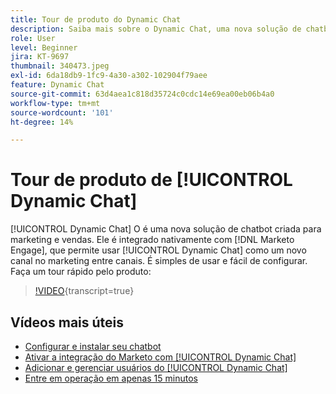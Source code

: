 ```yaml
---
title: Tour de produto do Dynamic Chat
description: Saiba mais sobre o Dynamic Chat, uma nova solução de chatbot da Adobe criada para marketing e vendas.
role: User
level: Beginner
jira: KT-9697
thumbnail: 340473.jpeg
exl-id: 6da18db9-1fc9-4a30-a302-102904f79aee
feature: Dynamic Chat
source-git-commit: 63d4aea1c818d35724c0cdc14e69ea00eb06b4a0
workflow-type: tm+mt
source-wordcount: '101'
ht-degree: 14%

---
```


# Tour de produto de [!UICONTROL Dynamic Chat]

[!UICONTROL Dynamic Chat]  O é uma nova solução de chatbot criada para marketing e vendas. Ele é integrado nativamente com [!DNL Marketo Engage], que permite usar [!UICONTROL Dynamic Chat]  como um novo canal no marketing entre canais. É simples de usar e fácil de configurar. Faça um tour rápido pelo produto:

>[!VIDEO](https://video.tv.adobe.com/v/340473/?quality=12&learn=on){transcript=true}

## Vídeos mais úteis

* [Configurar e instalar seu chatbot](setup.md)
* [Ativar a integração do Marketo com [!UICONTROL Dynamic Chat]](marketo-integration.md)
* [Adicionar e gerenciar usuários do [!UICONTROL Dynamic Chat]](user-management.md)
* [Entre em operação em apenas 15 minutos](go-live-in-15-minutes.md)
